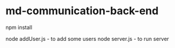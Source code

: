 # md-communication-back-end

npm install

node addUser.js - to add some users
node server.js - to run server
